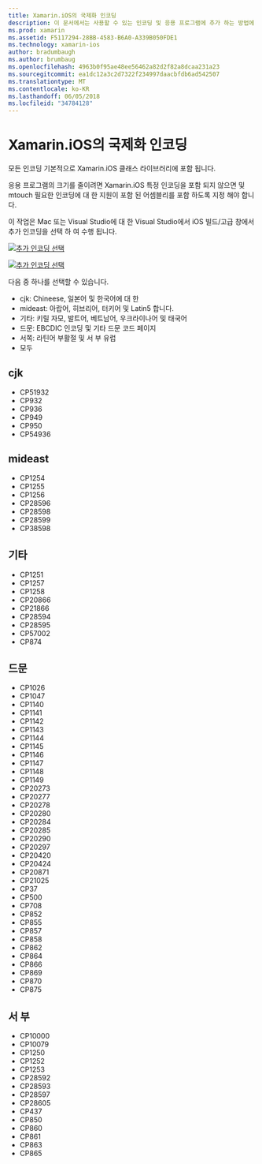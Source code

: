 ```yaml
---
title: Xamarin.iOS의 국제화 인코딩
description: 이 문서에서는 사용할 수 있는 인코딩 및 응용 프로그램에 추가 하는 방법에 논의 Xamarin.iOS의 국제화 인코딩을 설명 합니다.
ms.prod: xamarin
ms.assetid: F5117294-28BB-4583-B6A0-A339B050FDE1
ms.technology: xamarin-ios
author: bradumbaugh
ms.author: brumbaug
ms.openlocfilehash: 4963b0f95ae48ee56462a82d2f82a8dcaa231a23
ms.sourcegitcommit: ea1dc12a3c2d7322f234997daacbfdb6ad542507
ms.translationtype: MT
ms.contentlocale: ko-KR
ms.lasthandoff: 06/05/2018
ms.locfileid: "34784128"
---
```

# <a name="internationalization-encodings-in-xamarinios"></a>Xamarin.iOS의 국제화 인코딩

모든 인코딩 기본적으로 Xamarin.iOS 클래스 라이브러리에 포함 됩니다.

응용 프로그램의 크기를 줄이려면 Xamarin.iOS 특정 인코딩을 포함 되지 않으면 및 mtouch 필요한 인코딩에 대 한 지원이 포함 된 어셈블리를 포함 하도록 지정 해야 합니다.

이 작업은 Mac 또는 Visual Studio에 대 한 Visual Studio에서 iOS 빌드/고급 창에서 추가 인코딩을 선택 하 여 수행 됩니다.

 [![](encodings-images/00.png "추가 인코딩 선택")](encodings-images/00.png#lightbox)

 [![](encodings-images/00a.png "추가 인코딩 선택")](encodings-images/00a.png#lightbox)

다음 중 하나를 선택할 수 있습니다.

-  cjk: Chineese, 일본어 및 한국어에 대 한
-  mideast: 아랍어, 히브리어, 터키어 및 Latin5 합니다.
-  기타: 키릴 자모, 발트어, 베트남어, 우크라이나어 및 태국어
-  드문: EBCDIC 인코딩 및 기타 드문 코드 페이지
-  서쪽: 라틴어 부활절 및 서 부 유럽
-  모두


 <a name="cjk" />


## <a name="cjk"></a>cjk

-  CP51932
-  CP932
-  CP936
-  CP949
-  CP950
-  CP54936


 <a name="mideast" />


## <a name="mideast"></a>mideast

-  CP1254
-  CP1255
-  CP1256
-  CP28596
-  CP28598
-  CP28599
-  CP38598


 <a name="other" />


## <a name="other"></a>기타

-  CP1251
-  CP1257
-  CP1258
-  CP20866
-  CP21866
-  CP28594
-  CP28595
-  CP57002
-  CP874


 <a name="rare" />


## <a name="rare"></a>드문

-  CP1026
-  CP1047
-  CP1140
-  CP1141
-  CP1142
-  CP1143
-  CP1144
-  CP1145
-  CP1146
-  CP1147
-  CP1148
-  CP1149
-  CP20273
-  CP20277
-  CP20278
-  CP20280
-  CP20284
-  CP20285
-  CP20290
-  CP20297
-  CP20420
-  CP20424
-  CP20871
-  CP21025
-  CP37
-  CP500
-  CP708
-  CP852
-  CP855
-  CP857
-  CP858
-  CP862
-  CP864
-  CP866
-  CP869
-  CP870
-  CP875


 <a name="west" />


## <a name="west"></a>서 부

-  CP10000
-  CP10079
-  CP1250
-  CP1252
-  CP1253
-  CP28592
-  CP28593
-  CP28597
-  CP28605
-  CP437
-  CP850
-  CP860
-  CP861
-  CP863
-  CP865

